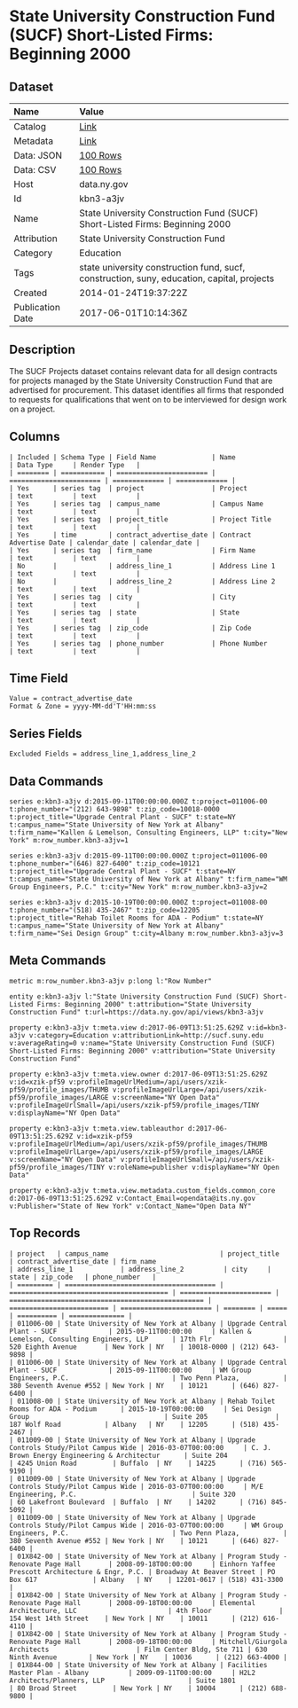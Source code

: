 # State University Construction Fund (SUCF) Short-Listed Firms: Beginning 2000

## Dataset

| Name | Value |
| :--- | :---- |
| Catalog | [Link](https://catalog.data.gov/dataset/state-university-construction-fund-sucf-short-listed-firms-beginning-2000) |
| Metadata | [Link](https://data.ny.gov/api/views/kbn3-a3jv) |
| Data: JSON | [100 Rows](https://data.ny.gov/api/views/kbn3-a3jv/rows.json?max_rows=100) |
| Data: CSV | [100 Rows](https://data.ny.gov/api/views/kbn3-a3jv/rows.csv?max_rows=100) |
| Host | data.ny.gov |
| Id | kbn3-a3jv |
| Name | State University Construction Fund (SUCF) Short-Listed Firms: Beginning 2000 |
| Attribution | State University Construction Fund |
| Category | Education |
| Tags | state university construction fund, sucf, construction, suny, education, capital, projects |
| Created | 2014-01-24T19:37:22Z |
| Publication Date | 2017-06-01T10:14:36Z |

## Description

The SUCF Projects dataset contains relevant data for all design contracts for projects managed by the State University Construction Fund that are advertised for procurement. This dataset identifies all firms that responded to requests for qualifications that went on to be interviewed for design work on a project.

## Columns

```ls
| Included | Schema Type | Field Name              | Name                    | Data Type     | Render Type   |
| ======== | =========== | ======================= | ======================= | ============= | ============= |
| Yes      | series tag  | project                 | Project                 | text          | text          |
| Yes      | series tag  | campus_name             | Campus Name             | text          | text          |
| Yes      | series tag  | project_title           | Project Title           | text          | text          |
| Yes      | time        | contract_advertise_date | Contract Advertise Date | calendar_date | calendar_date |
| Yes      | series tag  | firm_name               | Firm Name               | text          | text          |
| No       |             | address_line_1          | Address Line 1          | text          | text          |
| No       |             | address_line_2          | Address Line 2          | text          | text          |
| Yes      | series tag  | city                    | City                    | text          | text          |
| Yes      | series tag  | state                   | State                   | text          | text          |
| Yes      | series tag  | zip_code                | Zip Code                | text          | text          |
| Yes      | series tag  | phone_number            | Phone Number            | text          | text          |
```

## Time Field

```ls
Value = contract_advertise_date
Format & Zone = yyyy-MM-dd'T'HH:mm:ss
```

## Series Fields

```ls
Excluded Fields = address_line_1,address_line_2
```

## Data Commands

```ls
series e:kbn3-a3jv d:2015-09-11T00:00:00.000Z t:project=011006-00 t:phone_number="(212) 643-9898" t:zip_code=10018-0000 t:project_title="Upgrade Central Plant - SUCF" t:state=NY t:campus_name="State University of New York at Albany" t:firm_name="Kallen & Lemelson, Consulting Engineers, LLP" t:city="New York" m:row_number.kbn3-a3jv=1

series e:kbn3-a3jv d:2015-09-11T00:00:00.000Z t:project=011006-00 t:phone_number="(646) 827-6400" t:zip_code=10121 t:project_title="Upgrade Central Plant - SUCF" t:state=NY t:campus_name="State University of New York at Albany" t:firm_name="WM Group Engineers, P.C." t:city="New York" m:row_number.kbn3-a3jv=2

series e:kbn3-a3jv d:2015-10-19T00:00:00.000Z t:project=011008-00 t:phone_number="(518) 435-2467" t:zip_code=12205 t:project_title="Rehab Toilet Rooms for ADA - Podium" t:state=NY t:campus_name="State University of New York at Albany" t:firm_name="Sei Design Group" t:city=Albany m:row_number.kbn3-a3jv=3
```

## Meta Commands

```ls
metric m:row_number.kbn3-a3jv p:long l:"Row Number"

entity e:kbn3-a3jv l:"State University Construction Fund (SUCF) Short-Listed Firms: Beginning 2000" t:attribution="State University Construction Fund" t:url=https://data.ny.gov/api/views/kbn3-a3jv

property e:kbn3-a3jv t:meta.view d:2017-06-09T13:51:25.629Z v:id=kbn3-a3jv v:category=Education v:attributionLink=http://sucf.suny.edu v:averageRating=0 v:name="State University Construction Fund (SUCF) Short-Listed Firms: Beginning 2000" v:attribution="State University Construction Fund"

property e:kbn3-a3jv t:meta.view.owner d:2017-06-09T13:51:25.629Z v:id=xzik-pf59 v:profileImageUrlMedium=/api/users/xzik-pf59/profile_images/THUMB v:profileImageUrlLarge=/api/users/xzik-pf59/profile_images/LARGE v:screenName="NY Open Data" v:profileImageUrlSmall=/api/users/xzik-pf59/profile_images/TINY v:displayName="NY Open Data"

property e:kbn3-a3jv t:meta.view.tableauthor d:2017-06-09T13:51:25.629Z v:id=xzik-pf59 v:profileImageUrlMedium=/api/users/xzik-pf59/profile_images/THUMB v:profileImageUrlLarge=/api/users/xzik-pf59/profile_images/LARGE v:screenName="NY Open Data" v:profileImageUrlSmall=/api/users/xzik-pf59/profile_images/TINY v:roleName=publisher v:displayName="NY Open Data"

property e:kbn3-a3jv t:meta.view.metadata.custom_fields.common_core d:2017-06-09T13:51:25.629Z v:Contact_Email=opendata@its.ny.gov v:Publisher="State of New York" v:Contact_Name="Open Data NY"
```

## Top Records

```ls
| project   | campus_name                            | project_title                            | contract_advertise_date | firm_name                                         | address_line_1            | address_line_2          | city     | state | zip_code   | phone_number   | 
| ========= | ====================================== | ======================================== | ======================= | ================================================= | ========================= | ======================= | ======== | ===== | ========== | ============== | 
| 011006-00 | State University of New York at Albany | Upgrade Central Plant - SUCF             | 2015-09-11T00:00:00     | Kallen & Lemelson, Consulting Engineers, LLP      | 17th Flr                  | 520 Eighth Avenue       | New York | NY    | 10018-0000 | (212) 643-9898 | 
| 011006-00 | State University of New York at Albany | Upgrade Central Plant - SUCF             | 2015-09-11T00:00:00     | WM Group Engineers, P.C.                          | Two Penn Plaza,           | 380 Seventh Avenue #552 | New York | NY    | 10121      | (646) 827-6400 | 
| 011008-00 | State University of New York at Albany | Rehab Toilet Rooms for ADA - Podium      | 2015-10-19T00:00:00     | Sei Design Group                                  | Suite 205                 | 187 Wolf Road           | Albany   | NY    | 12205      | (518) 435-2467 | 
| 011009-00 | State University of New York at Albany | Upgrade Controls Study/Pilot Campus Wide | 2016-03-07T00:00:00     | C. J. Brown Energy Engineering & Architectur      | Suite 204                 | 4245 Union Road         | Buffalo  | NY    | 14225      | (716) 565-9190 | 
| 011009-00 | State University of New York at Albany | Upgrade Controls Study/Pilot Campus Wide | 2016-03-07T00:00:00     | M/E Engineering, P.C.                             | Suite 320                 | 60 Lakefront Boulevard  | Buffalo  | NY    | 14202      | (716) 845-5092 | 
| 011009-00 | State University of New York at Albany | Upgrade Controls Study/Pilot Campus Wide | 2016-03-07T00:00:00     | WM Group Engineers, P.C.                          | Two Penn Plaza,           | 380 Seventh Avenue #552 | New York | NY    | 10121      | (646) 827-6400 | 
| 01X842-00 | State University of New York at Albany | Program Study - Renovate Page Hall       | 2008-09-18T00:00:00     | Einhorn Yaffee Prescott Architecture & Engr, P.C. | Broadway At Beaver Street | PO Box 617              | Albany   | NY    | 12201-0617 | (518) 431-3300 | 
| 01X842-00 | State University of New York at Albany | Program Study - Renovate Page Hall       | 2008-09-18T00:00:00     | Elemental Architecture, LLC                       | 4th Floor                 | 154 West 14th Street    | New York | NY    | 10011      | (212) 616-4110 | 
| 01X842-00 | State University of New York at Albany | Program Study - Renovate Page Hall       | 2008-09-18T00:00:00     | Mitchell/Giurgola Architects                      | Film Center Bldg, Ste 711 | 630 Ninth Avenue        | New York | NY    | 10036      | (212) 663-4000 | 
| 01X844-00 | State University of New York at Albany | Facilities Master Plan - Albany          | 2009-09-11T00:00:00     | H2L2 Architects/Planners, LLP                     | Suite 1801                | 80 Broad Street         | New York | NY    | 10004      | (212) 688-9800 | 
```